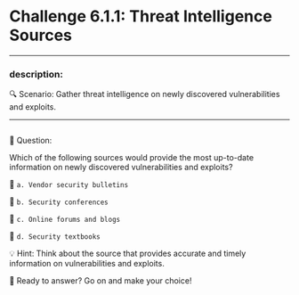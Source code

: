 # **Challenge 6.1.1: Threat Intelligence Sources**

---

### **description:**

🔍 Scenario: Gather threat intelligence on newly discovered vulnerabilities and exploits.

---
```plaintext

```
🤔 Question:

Which of the following sources would provide the most up-to-date information on newly discovered vulnerabilities and exploits?

🔘 ```a. Vendor security bulletins```

🔘 ```b. Security conferences```

🔘 ```c. Online forums and blogs```

🔘 ```d. Security textbooks```

💡 Hint: Think about the source that provides accurate and timely information on vulnerabilities and exploits.

🚀 Ready to answer? Go on and make your choice!